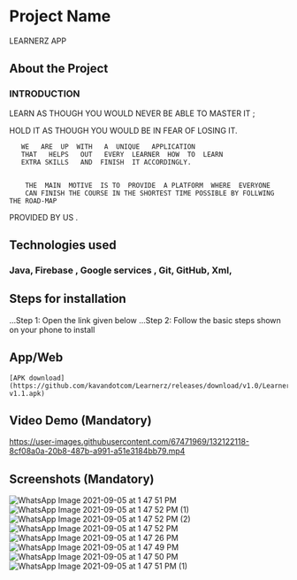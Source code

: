 # Project Name
   LEARNERZ APP       
   
  
  ## About the Project

### INTRODUCTION 


LEARN  AS  THOUGH  YOU  WOULD  NEVER BE  ABLE TO MASTER IT ; 


HOLD  IT  AS THOUGH YOU WOULD BE IN FEAR OF LOSING IT.


       WE   ARE  UP  WITH   A  UNIQUE   APPLICATION   
       THAT   HELPS   OUT   EVERY  LEARNER  HOW  TO  LEARN     
       EXTRA SKILLS   AND  FINISH  IT ACCORDINGLY.
       
            
        THE  MAIN  MOTIVE  IS TO  PROVIDE  A PLATFORM  WHERE  EVERYONE 
        CAN FINISH THE COURSE IN THE SHORTEST TIME POSSIBLE BY FOLLWING THE ROAD-MAP
PROVIDED BY US .


 ## Technologies used
### Java, Firebase , Google services , Git, GitHub, Xml,


## Steps for installation
   ...Step 1: Open the link given below 
   ...Step 2: Follow the basic steps shown on your phone to install 
   
   
   ## App/Web 
   

    [APK download](https://github.com/kavandotcom/Learnerz/releases/download/v1.0/Learnerz-v1.1.apk)


## Video Demo (Mandatory)


https://user-images.githubusercontent.com/67471969/132122118-8cf08a0a-20b8-487b-a991-a51e3184bb79.mp4


## Screenshots (Mandatory)
 
![WhatsApp Image 2021-09-05 at 1 47 51 PM](https://user-images.githubusercontent.com/67471969/132122170-3d232120-cf44-43c8-b388-64ab3a687ba8.jpeg)
![WhatsApp Image 2021-09-05 at 1 47 52 PM (1)](https://user-images.githubusercontent.com/67471969/132122171-52888b27-8fe0-4ac6-b0bd-76bb6c51df9b.jpeg)
![WhatsApp Image 2021-09-05 at 1 47 52 PM (2)](https://user-images.githubusercontent.com/67471969/132122174-b3586405-1abd-4624-8cbe-37d3f74fce0f.jpeg)
![WhatsApp Image 2021-09-05 at 1 47 52 PM](https://user-images.githubusercontent.com/67471969/132122175-20996210-0f2e-43eb-aae6-d0f8319aaccd.jpeg)
![WhatsApp Image 2021-09-05 at 1 47 26 PM](https://user-images.githubusercontent.com/67471969/132122176-15f4106a-f020-419d-8582-e09f2b821e48.jpeg)
![WhatsApp Image 2021-09-05 at 1 47 49 PM](https://user-images.githubusercontent.com/67471969/132122177-1d814541-6fc0-499a-9cdd-e81b84e6304c.jpeg)
![WhatsApp Image 2021-09-05 at 1 47 50 PM](https://user-images.githubusercontent.com/67471969/132122179-406a1312-19f7-4e3e-ba2f-067a123fdfa8.jpeg)
![WhatsApp Image 2021-09-05 at 1 47 51 PM (1)](https://user-images.githubusercontent.com/67471969/132122180-591fa830-97f4-4072-b408-8d99c2fced4b.jpeg)
